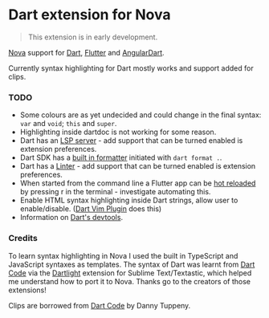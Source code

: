 # Dart extension for Nova

> This extension is in early development.

[Nova](https://nova.app) support for [Dart](https://dart.dev), [Flutter](https://flutter.dev) and [AngularDart](https://angualardart.dev).

Currently syntax highlighting for Dart mostly works and support added for clips.

### TODO

- Some colours are as yet undecided and could change in the final syntax: `var` and `void`; `this` and `super`.
- Highlighting inside dartdoc is not working for some reason.
- Dart has an [LSP server](https://github.com/dart-lang/sdk/blob/master/pkg/analysis_server/tool/lsp_spec/README.md) - add support that can be turned enabled is extension preferences.
- Dart SDK has a [built in formatter](https://dart.dev/tools/dart-format) initiated with `dart format .`.
- Dart has a [Linter](https://dart-lang.github.io/linter/lints/) - add support that can be turned enabled is extension preferences.
- When started from the command line a Flutter app can be [hot reloaded](https://flutter.dev/docs/development/tools/hot-reload) by pressing r in the terminal - investigate automating this.
- Enable HTML syntax highlighting inside Dart strings, allow user to enable/disable. ([Dart Vim Plugin](https://github.com/dart-lang/dart-vim-plugin) does this)
- Information on [Dart's devtools](https://dart.dev/tools/dart-devtools).

### Credits

To learn syntax highlighting in Nova I used the built in TypeScript and JavaScript syntaxes as templates. The syntax of Dart was learnt from [Dart Code](https://github.com/Dart-Code/Dart-Code) via the [Dartlight](https://github.com/elMuso/Dartlight) extension for Sublime Text/Textastic, which helped me understand how to port it to Nova. Thanks go to the creators of those extensions!

Clips are borrowed from [Dart Code](https://github.com/Dart-Code/Dart-Code) by Danny Tuppeny.
